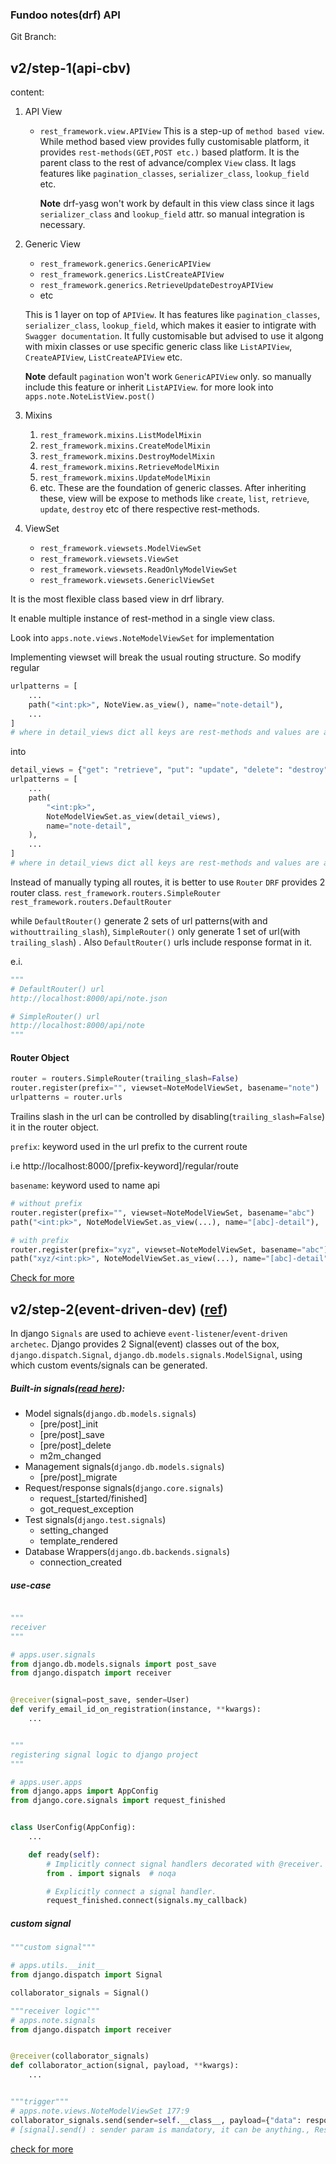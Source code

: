 ### Fundoo notes(drf) API

Git Branch:

## v2/step-1(api-cbv)

content:

1. API View

    - `rest_framework.view.APIView`
      This is a step-up of `method based view`. While method based view provides fully customisable platform, it
      provides `rest-methods(GET,POST etc.)` based platform. It is the parent class to the rest of
      advance/complex `View` class. It lags features like `pagination_classes`, `serializer_class`, `lookup_field` etc.

      **Note**
      drf-yasg won't work by default in this view class since it lags `serializer_class` and `lookup_field` attr. so
      manual integration is necessary.

2. Generic View

    - `rest_framework.generics.GenericAPIView`
    - `rest_framework.generics.ListCreateAPIView`
    - `rest_framework.generics.RetrieveUpdateDestroyAPIView`
    - etc

   This is 1 layer on top of `APIView`. It has features like `pagination_classes`, `serializer_class`, `lookup_field`,
   which makes it easier to intigrate with `Swagger documentation`.
   It fully customisable but advised to use it algong with mixin classes or use specific generic class
   like `ListAPIView`, `CreateAPIView`, `ListCreateAPIView` etc.

   **Note**
   default `pagination` won't work `GenericAPIView` only. so manually include this feature or inherit `ListAPIView`.
   for more look into `apps.note.NoteListView.post()`

3. Mixins

    1. `rest_framework.mixins.ListModelMixin`
    2. `rest_framework.mixins.CreateModelMixin`
    3. `rest_framework.mixins.DestroyModelMixin`
    4. `rest_framework.mixins.RetrieveModelMixin`
    5. `rest_framework.mixins.UpdateModelMixin`
    6. etc.
       These are the foundation of generic classes. After inheriting these, view will be expose to methods
       like `create`, `list`, `retrieve`, `update`, `destroy` etc of there respective rest-methods.

4. ViewSet

    - `rest_framework.viewsets.ModelViewSet`
    - `rest_framework.viewsets.ViewSet`
    - `rest_framework.viewsets.ReadOnlyModelViewSet`
    - `rest_framework.viewsets.GenericlViewSet`

It is the most flexible class based view in drf library.

It enable multiple instance of rest-method in a single view class.

Look into `apps.note.views.NoteModelViewSet` for implementation

Implementing viewset will break the usual routing structure. So modify regular

```python
urlpatterns = [
    ...
    path("<int:pk>", NoteView.as_view(), name="note-detail"),
    ...
]
# where in detail_views dict all keys are rest-methods and values are associated ViewSet methods.
```

into

```python
detail_views = {"get": "retrieve", "put": "update", "delete": "destroy"}
urlpatterns = [
    ...
    path(
        "<int:pk>",
        NoteModelViewSet.as_view(detail_views),
        name="note-detail",
    ),
    ...
]
# where in detail_views dict all keys are rest-methods and values are associated ViewSet methods.
```

Instead of manually typing all routes, it is better to use `Router`
`DRF` provides 2 router class.
`rest_framework.routers.SimpleRouter`
`rest_framework.routers.DefaultRouter`

while `DefaultRouter()` generate 2 sets of url patterns(with and `withouttrailing_slash`), `SimpleRouter()` only
generate 1 set of url(with `trailing_slash`)
.
Also `DefaultRouter()` urls include response format in it.

e.i.

```python
"""
# DefaultRouter() url
http://localhost:8000/api/note.json

# SimpleRouter() url
http://localhost:8000/api/note
"""
```

#### Router Object

```python
router = routers.SimpleRouter(trailing_slash=False)
router.register(prefix="", viewset=NoteModelViewSet, basename="note")
urlpatterns = router.urls
```

Trailins slash in the url can be controlled by disabling(`trailing_slash=False`) it in the router object.

`prefix`: keyword used in the url prefix to the current route

i.e http://localhost:8000/[prefix-keyword]/regular/route

`basename`: keyword used to name api

```python
# without prefix
router.register(prefix="", viewset=NoteModelViewSet, basename="abc")
path("<int:pk>", NoteModelViewSet.as_view(...), name="[abc]-detail"),

# with prefix
router.register(prefix="xyz", viewset=NoteModelViewSet, basename="abc")
path("xyz/<int:pk>", NoteModelViewSet.as_view(...), name="[abc]-detail"),
```

[Check for more](https://www.django-rest-framework.org/api-guide/routers/)

## v2/step-2(event-driven-dev) ([ref](https://docs.djangoproject.com/en/4.2/topics/signals/))

In django `Signals` are used to achieve `event-listener`/`event-driven archetec`.
Django provides 2 Signal(event) classes out of the
box, `django.dispatch.Signal`, `django.db.models.signals.ModelSignal`, using which custom events/signals can be
generated.

##### Built-in signals([read here](https://docs.djangoproject.com/en/4.2/ref/signals/)):

- Model signals(`django.db.models.signals`)
    - [pre/post]_init
    - [pre/post]_save
    - [pre/post]_delete
    - m2m_changed
- Management signals(`django.db.models.signals`)
    - [pre/post]_migrate
- Request/response signals(`django.core.signals`)
    - request_[started/finished]
    - got_request_exception
- Test signals(`django.test.signals`)
    - setting_changed
    - template_rendered
- Database Wrappers(`django.db.backends.signals`)
    - connection_created

##### use-case

```python

"""
receiver
"""

# apps.user.signals
from django.db.models.signals import post_save
from django.dispatch import receiver


@receiver(signal=post_save, sender=User)
def verify_email_id_on_registration(instance, **kwargs):
    ...


"""
registering signal logic to django project
"""

# apps.user.apps
from django.apps import AppConfig
from django.core.signals import request_finished


class UserConfig(AppConfig):
    ...

    def ready(self):
        # Implicitly connect signal handlers decorated with @receiver.
        from . import signals  # noqa

        # Explicitly connect a signal handler.
        request_finished.connect(signals.my_callback)
```

##### custom signal

```python
"""custom signal"""

# apps.utils.__init__
from django.dispatch import Signal

collaborator_signals = Signal()

"""receiver logic"""
# apps.note.signals
from django.dispatch import receiver


@receiver(collaborator_signals)
def collaborator_action(signal, payload, **kwargs):
    ...


"""trigger"""
# apps.note.views.NoteModelViewSet 177:9
collaborator_signals.send(sender=self.__class__, payload={"data": response.data, "action": action})
# [signal].send() : sender param is mandatory, it can be anything., Rest params are optional.
```

[check for more](https://docs.djangoproject.com/en/4.2/ref/signals/)
